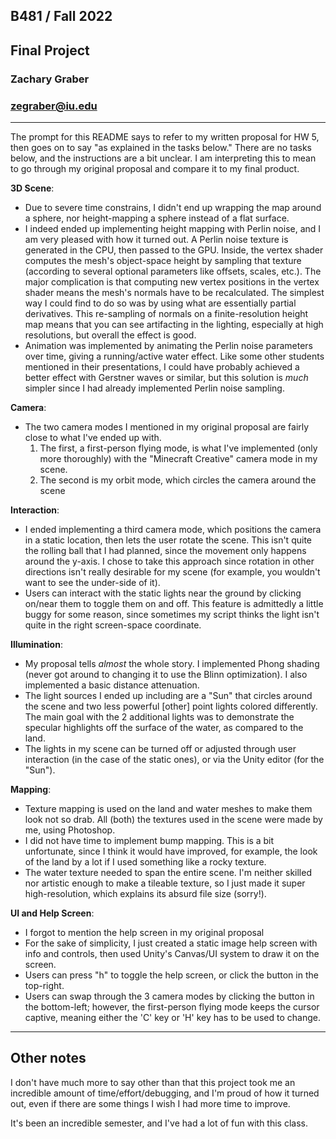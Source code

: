 ## B481 / Fall 2022
## Final Project
### Zachary Graber
### zegraber@iu.edu
---

The prompt for this README says to refer to my written proposal for HW 5, then goes on to say "as explained in the tasks below." There are no tasks below, and the instructions are a bit unclear. I am interpreting this to mean to go through my original proposal and compare it to my final product.

**3D Scene**: 
- Due to severe time constrains, I didn't end up wrapping the map around a sphere, nor height-mapping a sphere instead of a flat surface. 
- I indeed ended up implementing height mapping with Perlin noise, and I am very pleased with how it turned out. A Perlin noise texture is generated in the CPU, then passed to the GPU. Inside, the vertex shader computes the mesh's object-space height by sampling that texture (according to several optional parameters like offsets, scales, etc.). The major complication is that computing new vertex positions in the vertex shader means the mesh's normals have to be recalculated. The simplest way I could find to do so was by using what are essentially partial derivatives. This re-sampling of normals on a finite-resolution height map means that you can see artifacting in the lighting, especially at high resolutions, but overall the effect is good.
- Animation was implemented by animating the Perlin noise parameters over time, giving a running/active water effect. Like some other students mentioned in their presentations, I could have probably achieved a better effect with Gerstner waves or similar, but this solution is *much* simpler since I had already implemented Perlin noise sampling.

**Camera**:
- The two camera modes I mentioned in my original proposal are fairly close to what I've ended up with. 
    1. The first, a first-person flying mode, is what I've implemented (only more thoroughly) with the "Minecraft Creative" camera mode in my scene. 
    2. The second is my orbit mode, which circles the camera around the scene

**Interaction**:
- I ended implementing a third camera mode, which positions the camera in a static location, then lets the user rotate the scene. This isn't quite the rolling ball that I had planned, since the movement only happens around the y-axis. I chose to take this approach since rotation in other directions isn't really desirable for my scene (for example, you wouldn't want to see the under-side of it).
- Users can interact with the static lights near the ground by clicking on/near them to toggle them on and off. This feature is admittedly a little buggy for some reason, since sometimes my script thinks the light isn't quite in the right screen-space coordinate.

**Illumination**:
- My proposal tells *almost* the whole story. I implemented Phong shading (never got around to changing it to use the Blinn optimization). I also implemented a basic distance attenuation. 
- The light sources I ended up including are a "Sun" that circles around the scene and two less powerful [other] point lights colored differently. The main goal with the 2 additional lights was to demonstrate the specular highlights off the surface of the water, as compared to the land.
- The lights in my scene can be turned off or adjusted through user interaction (in the case of the static ones), or via the Unity editor (for the "Sun").

**Mapping**:
- Texture mapping is used on the land and water meshes to make them look not so drab. All (both) the textures used in the scene were made by me, using Photoshop.
- I did not have time to implement bump mapping. This is a bit unfortunate, since I think it would have improved, for example, the look of the land by a lot if I used something like a rocky texture.
- The water texture needed to span the entire scene. I'm neither skilled nor artistic enough to make a tileable texture, so I just made it super high-resolution, which explains its absurd file size (sorry!).

**UI and Help Screen**:
- I forgot to mention the help screen in my original proposal
- For the sake of simplicity, I just created a static image help screen with info and controls, then used Unity's Canvas/UI system to draw it on the screen.
- Users can press "h" to toggle the help screen, or click the button in the top-right. 
- Users can swap through the 3 camera modes by clicking the button in the bottom-left; however, the first-person flying mode keeps the cursor captive, meaning either the 'C' key or 'H' key has to be used to change.

---

## Other notes

I don't have much more to say other than that this project took me an incredible amount of time/effort/debugging, and I'm proud of how it turned out, even if there are some things I wish I had more time to improve. 

It's been an incredible semester, and I've had a lot of fun with this class.